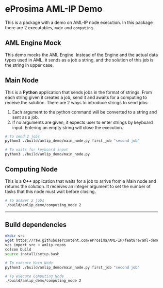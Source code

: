 # eProsima AML-IP Demo

This is a package with a demo on AML-IP node execution.
In this package there are 2 executables, `main` and `computing`.

## AML Engine Mock

This demo mocks the AML Engine.
Instead of the Engine and the actual data types used in AML, it sends as a job a string, and the solution of this job is the string in upper case.

## Main Node

This is a **Python** application that sends jobs in the format of strings.
From each string given it creates a job, send it and awaits for a computing to receive the solution.
There are 2 ways to introduce strings to send jobs:
1. Each argument to the python command will be converted to a string and sent as a job.
2. If no arguments are given, it expects user to enter strings by keyboard input. Entering an empty string will close the execution.

```sh
# To send 2 jobs
python3 ./build/amlip_demo/main_node.py first_job "second job"

# To waits for keyboard input
python3 ./build/amlip_demo/main_node.py
```

## Computing Node

This is a **C++** application that waits for a job to arrive from a Main node and returns the solution.
It receives an integer argument to set the number of tasks that this node must wait before closing.

```sh
# To answer 2 jobs
./build/amlip_demo/computing_node 2
```

---

## Build dependencies

```sh
mkdir src
wget https://raw.githubusercontent.com/eProsima/AML-IP/feature/aml-demos/amlip.repos
vcs import src < amlip.repos
colcon build
source install/setup.bash

# To execute Main Node
python3 ./build/amlip_demo/main_node.py first_job "second job"

# To execute Computing Node
./build/amlip_demo/computing_node 2
```
